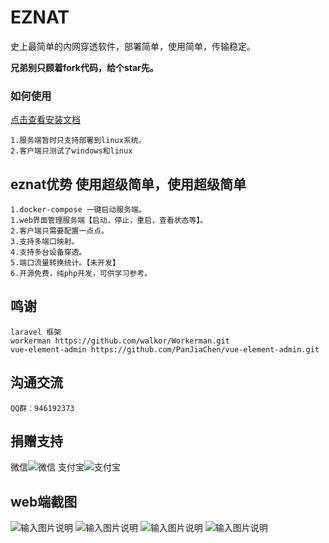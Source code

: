 # EZNAT
史上最简单的内网穿透软件，部署简单，使用简单，传输稳定。
 
**兄弟别只顾着fork代码，给个star先。**
### 如何使用
[点击查看安装文档](https://gitee.com/FYDEV/eznat/wikis/pages)

    1.服务端暂时只支持部署到linux系统。
    2.客户端只测试了windows和linux
    
## eznat优势 使用超级简单，使用超级简单
    1.docker-compose 一键启动服务端。
    1.web界面管理服务端【启动，停止，重启，查看状态等】。
    2.客户端只需要配置一点点。
    3.支持多端口映射。
    4.支持多台设备穿透。
    5.端口流量转换统计。【未开发】
    6.开源免费，纯php开发，可供学习参考。
## 鸣谢
    laravel 框架
    workerman https://github.com/walkor/Workerman.git
    vue-element-admin https://github.com/PanJiaChen/vue-element-admin.git
## 沟通交流
    QQ群：946192373
## 捐赠支持
微信![微信](https://images.gitee.com/uploads/images/2019/1129/175939_8545619a_1026697.png "微信.png")
支付宝![支付宝](https://images.gitee.com/uploads/images/2019/1129/180417_10104e83_1026697.png "支付宝.png")
## web端截图
![输入图片说明](https://images.gitee.com/uploads/images/2019/1129/180852_88752dc8_1026697.png "登录界面.png")
![输入图片说明](https://images.gitee.com/uploads/images/2019/1129/180907_ce6226d5_1026697.png "设备管理界面.png")
![输入图片说明](https://images.gitee.com/uploads/images/2019/1129/180923_bf4588d5_1026697.png "用户管理界面.png")
![输入图片说明](https://images.gitee.com/uploads/images/2019/1129/180943_42f0c869_1026697.png "管理端界面.png")